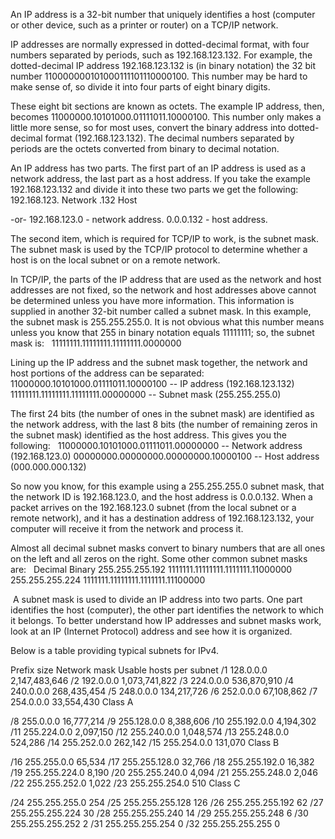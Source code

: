 An IP address is a 32-bit number that uniquely identifies a host (computer or other device, such as a printer or router) on a TCP/IP network.

IP addresses are normally expressed in dotted-decimal format, with four numbers separated by periods, such as 192.168.123.132.
For example, the dotted-decimal IP address 192.168.123.132 is (in binary notation) the 32 bit number 110000000101000111101110000100. This number may be hard to make sense of, so divide it into four parts of eight binary digits.

These eight bit sections are known as octets. The example IP address, then, becomes 11000000.10101000.01111011.10000100. This number only makes a little more sense, so for most uses, convert the binary address into dotted-decimal format (192.168.123.132). The decimal numbers separated by periods are the octets converted from binary to decimal notation.

An IP address has two parts. The first part of an IP address is used as a network address, the last part as a host address. If you take the example 192.168.123.132 and divide it into these two parts we get the following:
 
   192.168.123. Network .132 Host
 
-or-
   192.168.123.0 - network address. 0.0.0.132 - host address.

The second item, which is required for TCP/IP to work, is the subnet mask. The subnet mask is used by the TCP/IP protocol to determine whether a host is on the local subnet or on a remote network.

In TCP/IP, the parts of the IP address that are used as the network and host addresses are not fixed, so the network and host addresses above cannot be determined unless you have more information. This information is supplied in another 32-bit number called a subnet mask. In this example, the subnet mask is 255.255.255.0. It is not obvious what this number means unless you know that 255 in binary notation equals 11111111; so, the subnet mask is:
 
   11111111.11111111.11111111.0000000
 
Lining up the IP address and the subnet mask together, the network and host portions of the address can be separated:
 
   11000000.10101000.01111011.10000100 -- IP address (192.168.123.132)
   11111111.11111111.11111111.00000000 -- Subnet mask (255.255.255.0)
 
The first 24 bits (the number of ones in the subnet mask) are identified as the network address, with the last 8 bits (the number of remaining zeros in the subnet mask) identified as the host address. This gives you the following:
 
   11000000.10101000.01111011.00000000 -- Network address (192.168.123.0)
   00000000.00000000.00000000.10000100 -- Host address (000.000.000.132)
 
So now you know, for this example using a 255.255.255.0 subnet mask, that the network ID is 192.168.123.0, and the host address is 0.0.0.132. When a packet arrives on the 192.168.123.0 subnet (from the local subnet or a remote network), and it has a destination address of 192.168.123.132, your computer will receive it from the network and process it.

Almost all decimal subnet masks convert to binary numbers that are all ones on the left and all zeros on the right. Some other common subnet masks are:
 
   Decimal                 Binary
   255.255.255.192         1111111.11111111.1111111.11000000
   255.255.255.224         1111111.11111111.1111111.11100000


 A subnet mask is used to divide an IP address into two parts. One part identifies the host (computer), the other part identifies the network to which it belongs. To better understand how IP addresses and subnet masks work, look at an IP (Internet Protocol) address and see how it is organized.

Below is a table providing typical subnets for IPv4.



Prefix size
Network mask
Usable hosts per subnet
/1
128.0.0.0
2,147,483,646
/2
192.0.0.0
1,073,741,822
/3
224.0.0.0
536,870,910
/4
240.0.0.0
268,435,454
/5
248.0.0.0
134,217,726
/6
252.0.0.0
67,108,862
/7
254.0.0.0
33,554,430
Class A


/8
255.0.0.0
16,777,214
/9
255.128.0.0
8,388,606
/10
255.192.0.0
4,194,302
/11
255.224.0.0
2,097,150
/12
255.240.0.0
1,048,574
/13
255.248.0.0
524,286
/14
255.252.0.0
262,142
/15
255.254.0.0
131,070
Class B


/16
255.255.0.0
65,534
/17
255.255.128.0
32,766
/18
255.255.192.0
16,382
/19
255.255.224.0
8,190
/20
255.255.240.0
4,094
/21
255.255.248.0
2,046
/22
255.255.252.0
1,022
/23
255.255.254.0
510
Class C


/24
255.255.255.0
254
/25
255.255.255.128
126
/26
255.255.255.192
62
/27
255.255.255.224
30
/28
255.255.255.240
14
/29
255.255.255.248
6
/30
255.255.255.252
2
/31
255.255.255.254
0
/32
255.255.255.255
0

